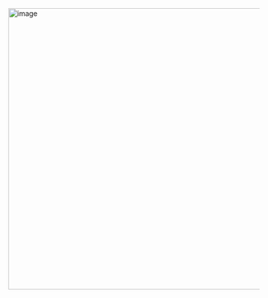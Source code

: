<img width="565" alt="image" src="https://github.com/user-attachments/assets/caa82b25-f278-4e05-b3b5-c2a24d5a0bff" />
